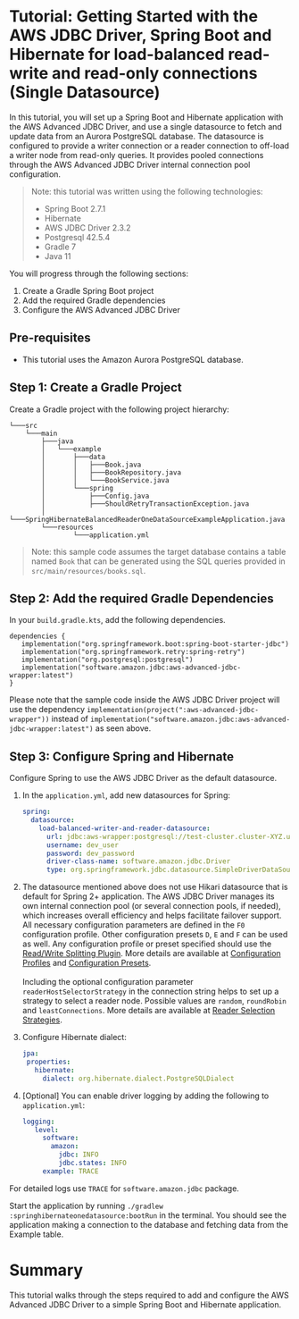 # Tutorial: Getting Started with the AWS JDBC Driver, Spring Boot and Hibernate for load-balanced read-write and read-only connections (Single Datasource)

In this tutorial, you will set up a Spring Boot and Hibernate application with the AWS Advanced JDBC Driver, and use a single datasource to fetch and update data from an Aurora PostgreSQL database. The datasource is configured to provide a writer connection or a reader connection to off-load a writer node from read-only queries. It provides pooled connections through the AWS Advanced JDBC Driver internal connection pool configuration.

> Note: this tutorial was written using the following technologies:
>    - Spring Boot 2.7.1
>    - Hibernate
>    - AWS JDBC Driver 2.3.2
>    - Postgresql 42.5.4
>    - Gradle 7
>    - Java 11

You will progress through the following sections:
1. Create a Gradle Spring Boot project
2. Add the required Gradle dependencies
3. Configure the AWS Advanced JDBC Driver

## Pre-requisites
- This tutorial uses the Amazon Aurora PostgreSQL database.

## Step 1: Create a Gradle Project
Create a Gradle project with the following project hierarchy:

```
└───src
    └───main
        ├───java
        │   └───example
        │       ├───data
        │       │   ├───Book.java
        │       │   ├───BookRepository.java
        │       │   └───BookService.java
        │       └───spring
        │           ├───Config.java
        │           ├───ShouldRetryTransactionException.java
        │           └───SpringHibernateBalancedReaderOneDataSourceExampleApplication.java
        └───resources
                └───application.yml
```

> Note: this sample code assumes the target database contains a table named `Book` that can be generated using the SQL queries provided in `src/main/resources/books.sql`.

## Step 2: Add the required Gradle Dependencies
In your `build.gradle.kts`, add the following dependencies.

```
dependencies {
   implementation("org.springframework.boot:spring-boot-starter-jdbc")
   implementation("org.springframework.retry:spring-retry")
   implementation("org.postgresql:postgresql")
   implementation("software.amazon.jdbc:aws-advanced-jdbc-wrapper:latest")
}
```

Please note that the sample code inside the AWS JDBC Driver project will use the dependency `implementation(project(":aws-advanced-jdbc-wrapper"))` instead of `implementation("software.amazon.jdbc:aws-advanced-jdbc-wrapper:latest")` as seen above.

## Step 3: Configure Spring and Hibernate
Configure Spring to use the AWS JDBC Driver as the default datasource.

1. In the `application.yml`, add new datasources for Spring:
    ```yaml
    spring:
      datasource:
        load-balanced-writer-and-reader-datasource:
          url: jdbc:aws-wrapper:postgresql://test-cluster.cluster-XYZ.us-east-2.rds.amazonaws.com:5432/postgres?wrapperProfileName=F0&readerHostSelectorStrategy=roundRobin
          username: dev_user
          password: dev_password
          driver-class-name: software.amazon.jdbc.Driver
          type: org.springframework.jdbc.datasource.SimpleDriverDataSource
    ```
2. The datasource mentioned above does not use Hikari datasource that is default for Spring 2+ application. The AWS JDBC Driver manages its own internal connection pool (or several connection pools, if needed), which increases overall efficiency and helps facilitate failover support. All necessary configuration parameters are defined in the `F0` configuration profile. Other configuration presets `D`, `E` and `F` can be used as well. Any configuration profile or preset specified should use the [Read/Write Splitting Plugin](../../docs/using-the-jdbc-driver/using-plugins/UsingTheReadWriteSplittingPlugin.md). More details are available at [Configuration Profiles](../../docs/using-the-jdbc-driver/UsingTheJdbcDriver.md#configuration-profiles) and [Configuration Presets](../../docs/using-the-jdbc-driver/ConfigurationPresets.md).
   <br><br>
   Including the optional configuration parameter `readerHostSelectorStrategy` in the connection string helps to set up a strategy to select a reader node. Possible values are `random`, `roundRobin` and `leastConnections`. More details are available at [Reader Selection Strategies](../../docs/using-the-jdbc-driver/ReaderSelectionStrategies.md).


3. Configure Hibernate dialect:
   ```yaml
   jpa:
    properties:
      hibernate:
        dialect: org.hibernate.dialect.PostgreSQLDialect
   ```

4. [Optional] You can enable driver logging by adding the following to `application.yml`:
   ```yaml
   logging:
      level:
        software:
          amazon:
            jdbc: INFO
            jdbc.states: INFO
        example: TRACE
   ```

For detailed logs use `TRACE` for `software.amazon.jdbc` package.

Start the application by running `./gradlew :springhibernateonedatasource:bootRun` in the terminal. You should see the application making a connection to the database and fetching data from the Example table.

# Summary
This tutorial walks through the steps required to add and configure the AWS Advanced JDBC Driver to a simple Spring Boot and Hibernate application.
